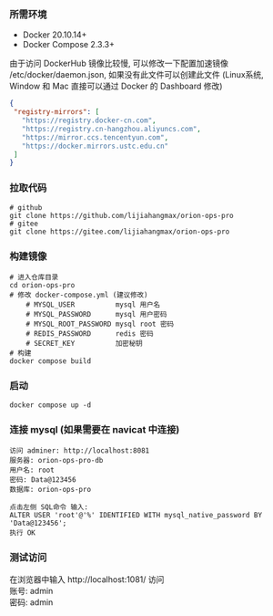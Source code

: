 ### 所需环境

* Docker 20.10.14+
* Docker Compose 2.3.3+

由于访问 DockerHub 镜像比较慢, 可以修改一下配置加速镜像 /etc/docker/daemon.json, 如果没有此文件可以创建此文件 (Linux系统, Window 和 Mac 直接可以通过 Docker 的
Dashboard 修改)

 ```json
 {
  "registry-mirrors": [
    "https://registry.docker-cn.com",
    "https://registry.cn-hangzhou.aliyuncs.com",
    "https://mirror.ccs.tencentyun.com",
    "https://docker.mirrors.ustc.edu.cn"
  ]
}
 ```

### 拉取代码

```
# github
git clone https://github.com/lijiahangmax/orion-ops-pro
# gitee
git clone https://gitee.com/lijiahangmax/orion-ops-pro
```

### 构建镜像

```
# 进入仓库目录
cd orion-ops-pro
# 修改 docker-compose.yml (建议修改)
    # MYSQL_USER          mysql 用户名
    # MYSQL_PASSWORD      mysql 用户密码
    # MYSQL_ROOT_PASSWORD mysql root 密码
    # REDIS_PASSWORD      redis 密码
    # SECRET_KEY          加密秘钥
# 构建
docker compose build
```

### 启动

```
docker compose up -d
```

### 连接 mysql (如果需要在 navicat 中连接)

```
访问 adminer: http://localhost:8081
服务器: orion-ops-pro-db
用户名: root
密码: Data@123456
数据库: orion-ops-pro

点击左侧 SQL命令 输入:
ALTER USER 'root'@'%' IDENTIFIED WITH mysql_native_password BY 'Data@123456';
执行 OK
```

### 测试访问

在浏览器中输入 http://localhost:1081/ 访问  
账号: admin  
密码: admin  
